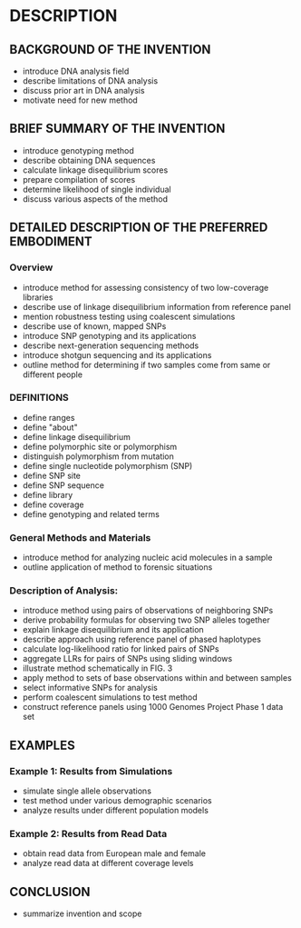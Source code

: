 # DESCRIPTION

## BACKGROUND OF THE INVENTION

- introduce DNA analysis field
- describe limitations of DNA analysis
- discuss prior art in DNA analysis
- motivate need for new method

## BRIEF SUMMARY OF THE INVENTION

- introduce genotyping method
- describe obtaining DNA sequences
- calculate linkage disequilibrium scores
- prepare compilation of scores
- determine likelihood of single individual
- discuss various aspects of the method

## DETAILED DESCRIPTION OF THE PREFERRED EMBODIMENT

### Overview

- introduce method for assessing consistency of two low-coverage libraries
- describe use of linkage disequilibrium information from reference panel
- mention robustness testing using coalescent simulations
- describe use of known, mapped SNPs
- introduce SNP genotyping and its applications
- describe next-generation sequencing methods
- introduce shotgun sequencing and its applications
- outline method for determining if two samples come from same or different people

### DEFINITIONS

- define ranges
- define "about"
- define linkage disequilibrium
- define polymorphic site or polymorphism
- distinguish polymorphism from mutation
- define single nucleotide polymorphism (SNP)
- define SNP site
- define SNP sequence
- define library
- define coverage
- define genotyping and related terms

### General Methods and Materials

- introduce method for analyzing nucleic acid molecules in a sample
- outline application of method to forensic situations

### Description of Analysis:

- introduce method using pairs of observations of neighboring SNPs
- derive probability formulas for observing two SNP alleles together
- explain linkage disequilibrium and its application
- describe approach using reference panel of phased haplotypes
- calculate log-likelihood ratio for linked pairs of SNPs
- aggregate LLRs for pairs of SNPs using sliding windows
- illustrate method schematically in FIG. 3
- apply method to sets of base observations within and between samples
- select informative SNPs for analysis
- perform coalescent simulations to test method
- construct reference panels using 1000 Genomes Project Phase 1 data set

## EXAMPLES

### Example 1: Results from Simulations

- simulate single allele observations
- test method under various demographic scenarios
- analyze results under different population models

### Example 2: Results from Read Data

- obtain read data from European male and female
- analyze read data at different coverage levels

## CONCLUSION

- summarize invention and scope

